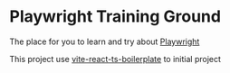 # Playwright Training Ground

The place for you to learn and try about [Playwright](https://playwright.dev/)

This project use [vite-react-ts-boilerplate](https://github.com/ratchagarn/vite-react-ts-boilerplate) to initial project
